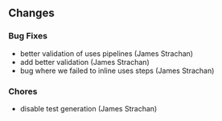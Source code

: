 
## Changes

### Bug Fixes

* better validation of uses pipelines (James Strachan)
* add better validation (James Strachan)
* bug where we failed to inline uses steps (James Strachan)

### Chores

* disable test generation (James Strachan)
